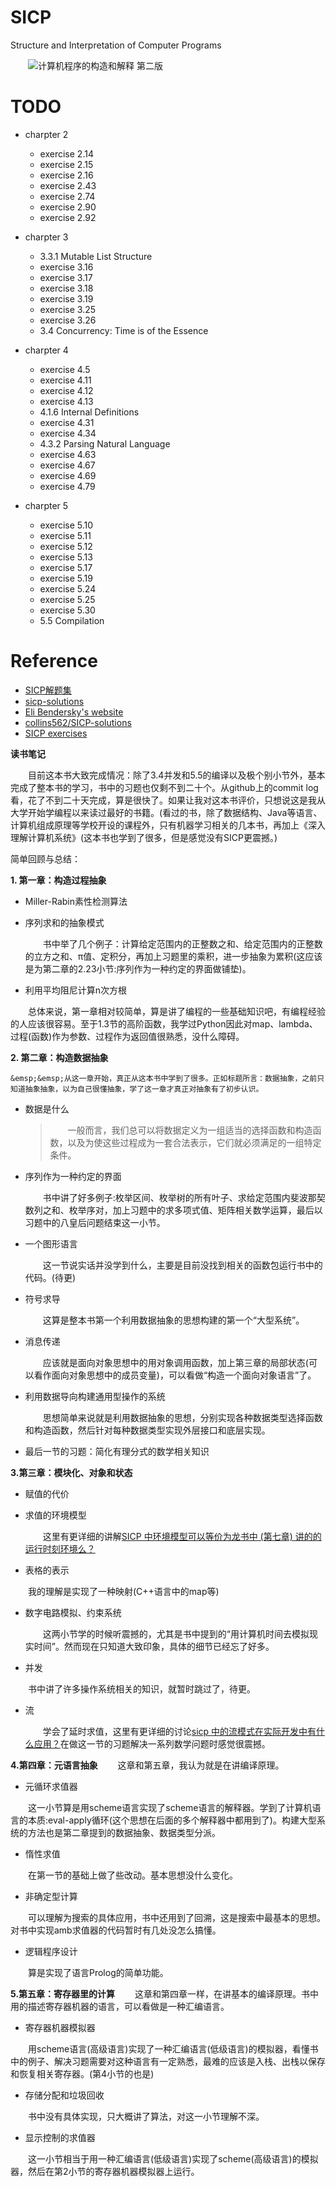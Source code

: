 # SICP
Structure and Interpretation of Computer Programs


&emsp;&emsp;![计算机程序的构造和解释 第二版][1]
# TODO
- charpter 2
  - exercise 2.14
  - exercise 2.15
  - exercise 2.16
  - exercise 2.43
  - exercise 2.74
  - exercise 2.90
  - exercise 2.92

- charpter 3
  - 3.3.1 Mutable List Structure
  - exercise 3.16
  - exercise 3.17
  - exercise 3.18
  - exercise 3.19
  - exercise 3.25
  - exercise 3.26
  - 3.4 Concurrency: Time is of the Essence

- charpter 4
  - exercise 4.5
  - exercise 4.11
  - exercise 4.12
  - exercise 4.13
  - 4.1.6 Internal Definitions
  - exercise 4.31
  - exercise 4.34
  - 4.3.2 Parsing Natural Language
  - exercise 4.63
  - exercise 4.67
  - exercise 4.69
  - exercise 4.79

- charpter 5
  - exercise 5.10
  - exercise 5.11
  - exercise 5.12
  - exercise 5.13
  - exercise 5.17
  - exercise 5.19
  - exercise 5.24
  - exercise 5.25
  - exercise 5.30
  - 5.5 Compilation

  
# Reference
- [SICP解题集](http://sicp.readthedocs.io/en/latest/)
- [sicp-solutions](http://community.schemewiki.org/?sicp-solutions)
- [Eli Bendersky's website](https://eli.thegreenplace.net/tag/sicp)
- [collins562/SICP-solutions](https://github.com/collins562/SICP-solutions)
- [SICP exercises](https://wizardbook.wordpress.com)


**读书笔记**

&emsp;&emsp;目前这本书大致完成情况：除了3.4并发和5.5的编译以及极个别小节外，基本完成了整本书的学习，书中的习题也仅剩不到二十个。从github上的commit log看，花了不到二十天完成，算是很快了。如果让我对这本书评价，只想说这是我从大学开始学编程以来读过最好的书籍。(看过的书，除了数据结构、Java等语言、计算机组成原理等学校开设的课程外，只有机器学习相关的几本书，再加上《深入理解计算机系统》(这本书也学到了很多，但是感觉没有SICP更震撼。)

简单回顾与总结：

 **1. 第一章：构造过程抽象**
 - Miller-Rabin素性检测算法
 - 序列求和的抽象模式

      &emsp;&emsp;书中举了几个例子：计算给定范围内的正整数之和、给定范围内的正整数的立方之和、π值、定积分，再加上习题里的乘积，进一步抽象为累积(这应该是为第二章的2.23小节:序列作为一种约定的界面做铺垫)。
 - 利用平均阻尼计算n次方根

&emsp;&emsp;总体来说，第一章相对较简单，算是讲了编程的一些基础知识吧，有编程经验的人应该很容易。至于1.3节的高阶函数，我学过Python因此对map、lambda、过程(函数)作为参数、过程作为返回值很熟悉，没什么障碍。

 **2. 第二章：构造数据抽象**

    &emsp;&emsp;从这一章开始，真正从这本书中学到了很多。正如标题所言：数据抽象，之前只知道抽象抽象，以为自己很懂抽象，学了这一章才真正对抽象有了初步认识。
 - 数据是什么

    >&emsp;&emsp;一般而言，我们总可以将数据定义为一组适当的选择函数和构造函数，以及为使这些过程成为一套合法表示，它们就必须满足的一组特定条件。
 - 序列作为一种约定的界面

    &emsp;&emsp;书中讲了好多例子:枚举区间、枚举树的所有叶子、求给定范围内斐波那契数列之和、枚举序对，加上习题中的求多项式值、矩阵相关数学运算，最后以习题中的八皇后问题结束这一小节。
 - 一个图形语言

    &emsp;&emsp;这一节说实话并没学到什么，主要是目前没找到相关的函数包运行书中的代码。(待更)
 - 符号求导

    &emsp;&emsp;这算是整本书第一个利用数据抽象的思想构建的第一个“大型系统”。
 - 消息传递

      &emsp;&emsp;应该就是面向对象思想中的用对象调用函数，加上第三章的局部状态(可以看作面向对象思想中的成员变量)，可以看做“构造一个面向对象语言”了。
 - 利用数据导向构建通用型操作的系统

      &emsp;&emsp;思想简单来说就是利用数据抽象的思想，分别实现各种数据类型选择函数和构造函数，然后针对每种数据类型实现外层接口和底层实现。
 - 最后一节的习题：简化有理分式的数学相关知识

**3.第三章：模块化、对象和状态**
 - 赋值的代价
 - 求值的环境模型

   &emsp;&emsp;这里有更详细的讲解[SICP 中环境模型可以等价为龙书中 (第七章) 讲的的运行时刻环境么？](https://www.zhihu.com/question/27307480/answer/36104254)
 - 表格的表示

 &emsp;&emsp;我的理解是实现了一种映射(C++语言中的map等)
 - 数字电路模拟、约束系统

   &emsp;&emsp;这两小节学的时候听震撼的，尤其是书中提到的“用计算机时间去模拟现实时间”。然而现在只知道大致印象，具体的细节已经忘了好多。
 - 并发

 &emsp;&emsp;书中讲了许多操作系统相关的知识，就暂时跳过了，待更。
 - 流

   &emsp;&emsp;学会了延时求值，这里有更详细的讨论[sicp 中的流模式在实际开发中有什么应用？](https://www.zhihu.com/question/31423936)在做这一节的习题解决一系列数学问题时感觉很震撼。

**4.第四章：元语言抽象**
&emsp;&emsp;这章和第五章，我认为就是在讲编译原理。
 - 元循环求值器

 &emsp;&emsp;这一小节算是用scheme语言实现了scheme语言的解释器。学到了计算机语言的本质:eval-apply循环(这个思想在后面的多个解释器中都用到了)。构建大型系统的方法也是第二章提到的数据抽象、数据类型分派。
 - 惰性求值

&emsp;&emsp;在第一节的基础上做了些改动。基本思想没什么变化。
 - 非确定型计算

 &emsp;&emsp;可以理解为搜索的具体应用，书中还用到了回溯，这是搜索中最基本的思想。对书中实现amb求值器的代码暂时有几处没怎么搞懂。
 - 逻辑程序设计

 &emsp;&emsp;算是实现了语言Prolog的简单功能。

**5.第五章：寄存器里的计算**
&emsp;&emsp;这章和第四章一样，在讲基本的编译原理。书中用的描述寄存器机器的语言，可以看做是一种汇编语言。
 - 寄存器机器模拟器

 &emsp;&emsp;用scheme语言(高级语言)实现了一种汇编语言(低级语言)的模拟器，看懂书中的例子、解决习题需要对这种语言有一定熟悉，最难的应该是入栈、出栈以保存和恢复相关寄存器。(第4小节的也是)
 - 存储分配和垃圾回收

 &emsp;&emsp;书中没有具体实现，只大概讲了算法，对这一小节理解不深。
 - 显示控制的求值器

&emsp;&emsp;这一小节相当于用一种汇编语言(低级语言)实现了scheme(高级语言)的模拟器，然后在第2小节的寄存器机器模拟器上运行。

[1]: https://img3.doubanio.com/lpic/s1113106.jpg